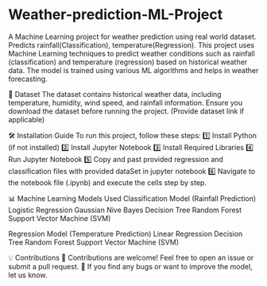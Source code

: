 # Weather-prediction-ML-Project
A Machine Learning project for weather prediction using real world dataset. Predicts rainfall(Classification), temperature(Regression).
This project uses Machine Learning techniques to predict weather conditions such as rainfall (classification) and temperature (regression) based on historical weather data. The model is trained using various ML algorithms and helps in weather forecasting.

📂 Dataset
The dataset contains historical weather data, including temperature, humidity, wind speed, and rainfall information.
Ensure you download the dataset before running the project. (Provide dataset link if applicable)

🛠 Installation Guide
To run this project, follow these steps:
1️⃣ Install Python (if not installed)
2️⃣ Install Jupyter Notebook
3️⃣ Install Required Libraries
4️⃣ Run Jupyter Notebook
5️⃣ Copy and past provided regression and classification files with provided dataSet in jupyter notebook
6️⃣ Navigate to the notebook file (.ipynb) and execute the cells step by step.

📊 Machine Learning Models Used
  Classification Model (Rainfall Prediction)
    Logistic Regression
    Gaussian Nive Bayes
    Decision Tree
    Random Forest
    Support Vector Machine (SVM)
    
  Regression Model (Temperature Prediction)
    Linear Regression
    Decision Tree
    Random Forest
    Support Vector Machine (SVM)

💡 Contributions
🔹 Contributions are welcome! Feel free to open an issue or submit a pull request.
🔹 If you find any bugs or want to improve the model, let us know.

